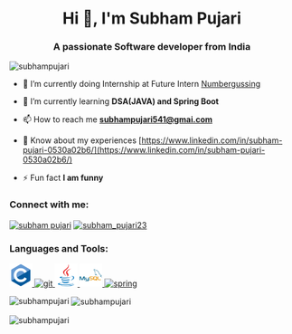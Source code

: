 <h1 align="center">Hi 👋, I'm Subham Pujari</h1>
<h3 align="center">A passionate Software developer from India</h3>

<p align="left"> <img src="https://komarev.com/ghpvc/?username=subhampujari&label=Profile%20views&color=0e75b6&style=flat" alt="subhampujari" /> </p>

- 🔭 I’m currently doing Internship at Future Intern [Numbergussing](https://github.com/subhampujari/Interenship_project/tree/main/numbergussing)

- 🌱 I’m currently learning **DSA(JAVA) and Spring Boot**

- 📫 How to reach me **subhampujari541@gmai.com**

- 📄 Know about my experiences [https://www.linkedin.com/in/subham-pujari-0530a02b6/](https://www.linkedin.com/in/subham-pujari-0530a02b6/)

- ⚡ Fun fact **I am funny**

<h3 align="left">Connect with me:</h3>
<p align="left">
<a href="https://linkedin.com/in/subham pujari" target="blank"><img align="center" src="https://raw.githubusercontent.com/rahuldkjain/github-profile-readme-generator/master/src/images/icons/Social/linked-in-alt.svg" alt="subham pujari" height="30" width="40" /></a>
<a href="https://www.leetcode.com/subham_pujari23" target="blank"><img align="center" src="https://raw.githubusercontent.com/rahuldkjain/github-profile-readme-generator/master/src/images/icons/Social/leet-code.svg" alt="subham_pujari23" height="30" width="40" /></a>
</p>

<h3 align="left">Languages and Tools:</h3>
<p align="left"> <a href="https://www.cprogramming.com/" target="_blank" rel="noreferrer"> <img src="https://raw.githubusercontent.com/devicons/devicon/master/icons/c/c-original.svg" alt="c" width="40" height="40"/> </a> <a href="https://git-scm.com/" target="_blank" rel="noreferrer"> <img src="https://www.vectorlogo.zone/logos/git-scm/git-scm-icon.svg" alt="git" width="40" height="40"/> </a> <a href="https://www.java.com" target="_blank" rel="noreferrer"> <img src="https://raw.githubusercontent.com/devicons/devicon/master/icons/java/java-original.svg" alt="java" width="40" height="40"/> </a> <a href="https://www.mysql.com/" target="_blank" rel="noreferrer"> <img src="https://raw.githubusercontent.com/devicons/devicon/master/icons/mysql/mysql-original-wordmark.svg" alt="mysql" width="40" height="40"/> </a> <a href="https://spring.io/" target="_blank" rel="noreferrer"> <img src="https://www.vectorlogo.zone/logos/springio/springio-icon.svg" alt="spring" width="40" height="40"/> </a> </p>

<p><img align="left" src="https://github-readme-stats.vercel.app/api/top-langs?username=subhampujari&show_icons=true&locale=en&layout=compact" alt="subhampujari" /></p>

<p>&nbsp;<img align="center" src="https://github-readme-stats.vercel.app/api?username=subhampujari&show_icons=true&locale=en" alt="subhampujari" /></p>

<p><img align="center" src="https://github-readme-streak-stats.herokuapp.com/?user=subhampujari&" alt="subhampujari" /></p>
